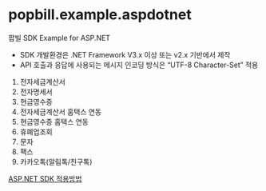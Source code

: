 ﻿popbill.example.aspdotnet
======================

팝빌 SDK Example for ASP.NET

+ SDK 개발환경은 .NET Framework V3.x 이상 또는 v2.x 기반에서 제작
+ API 호출과 응답에 사용되는 메시지 인코딩 방식은 “UTF-8 Character-Set” 적용

1. 전자세금계산서
2. 전자명세서
3. 현금영수증
4. 전자세금계산서 홈택스 연동
5. 현금영수증 홈택스 연동
6. 휴폐업조회
7. 문자
8. 팩스
9. 카카오톡(알림톡/친구톡)

[ASP.NET SDK 적용방법](http://blog.linkhub.co.kr/4022/)
